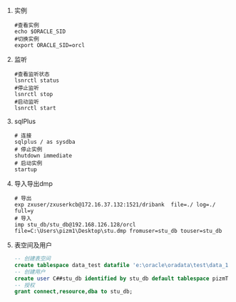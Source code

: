 1. 实例

   ```shell
   #查看实例
   echo $ORACLE_SID
   #切换实例
   export ORACLE_SID=orcl
   ```

2. 监听

   ```shell
   #查看监听状态
   lsnrctl status
   #停止监听
   lsnrctl stop
   #启动监听
   lsnrctl start
   ```

3. sqlPlus

   ```shell
   # 连接
   sqlplus / as sysdba
   # 停止实例
   shutdown immediate
   # 启动实例
   startup
   ```

4. 导入导出dmp

   ```shell
   # 导出
   exp zxuser/zxuserkcb@172.16.37.132:1521/dribank  file=./ log=./ full=y
   # 导入
   imp stu_db/stu_db@192.168.126.128/orcl file=‪C:\Users\pizm1\Desktop\stu.dmp fromuser=stu_db touser=stu_db
   ```

5. 表空间及用户

   ```sql
   -- 创建表空间
   create tablespace data_test datafile 'e:\oracle\oradata\test\data_1.dbf' size 2048M;
   -- 创建用户
   create user C##stu_db identified by stu_db default tablespace pizmTs temporary tablespace temp;
   -- 授权
   grant connect,resource,dba to stu_db;
   ```

   

